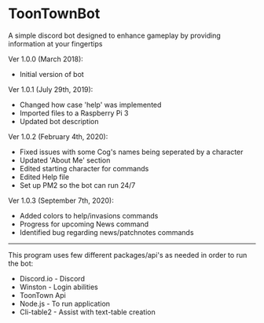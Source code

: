 # ToonTownBot
A simple discord bot designed to enhance gameplay by providing information at your fingertips

Ver 1.0.0 (March 2018):
  - Initial version of bot
  
Ver 1.0.1 (July 29th, 2019):
  - Changed how case 'help' was implemented
  - Imported files to a Raspberry Pi 3
  - Updated bot description
  
Ver 1.0.2 (February 4th, 2020):
  - Fixed issues with some Cog's names being seperated by a character
  - Updated 'About Me' section
  - Edited starting character for commands
  - Edited Help file
  - Set up PM2 so the bot can run 24/7
  
 Ver 1.0.3 (September 7th, 2020):
  - Added colors to help/invasions commands
  - Progress for upcoming News command
  - Identified bug regarding news/patchnotes commands
  
----------------------------------------------------------------------------------------------

This program uses few different packages/api's as needed in order to run the bot:
- Discord.io - Discord
- Winston - Login abilities
- ToonTown Api
- Node.js - To run application
- Cli-table2 - Assist with text-table creation

